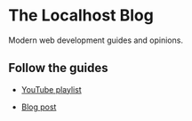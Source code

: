 # The Localhost Blog

Modern web development guides and opinions.

## Follow the guides

- [YouTube playlist]

- [Blog post]

<!-- Links -->

[youtube playlist]: https://www.youtube.com/playlist?list=PLGi_uHe_v04DRZ58L_0O5cilalymkC7On
[blog post]: https://thelocalhost.blog/2019/10/31-build-an-mdx-blog/
